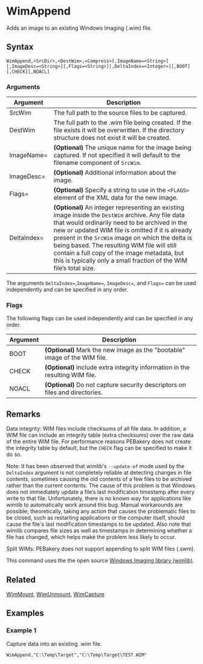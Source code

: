 # WimAppend

Adds an image to an existing Windows Imaging (.wim) file.

## Syntax

```pebakery
WimAppend,<SrcDir>,<DestWim>,<Compress>[,ImageName=<String>][,ImageDesc=<String>][,Flags=<String>][,DeltaIndex=<Integer>][,BOOT][,CHECK][,NOACL]
```

### Arguments

| Argument | Description |
| --- | --- |
| SrcWim | The full path to the source files to be captured. |
| DestWim | The full path to the .wim file being created. If the file exists it will be overwritten. If the directory structure does not exist it will be created. |
| ImageName= | **(Optional)** The unique name for the image being captured. If not specified it will default to the filename component of `SrcWim`. |
| ImageDesc= | **(Optional)** Additional information about the image. |
| Flags= | **(Optional)** Specify a string to use in the `<FLAGS>` element of the XML data for the new image. |
| DeltaIndex= | **(Optional)** An integer representing an existing image inside the `DestWim` archive. Any file data that would ordinarily need to be archived in the new or updated WIM file is omitted if it is already present in the `SrcWim` image on which the delta is being based. The resulting WIM file will still contain a full copy of the image metadata, but this is typically only a small fraction of the WIM file’s total size. |

The arguments `DeltaIndex=`,`ImageName=`, `ImageDesc=`, and `Flags=` can be used independently and can be specified in any order.

### Flags

The following flags can be used independently and can be specified in any order.

| Argument | Description |
| --- | --- |
| BOOT | **(Optional)** Mark the new image as the "bootable" image of the WIM file. |
| CHECK | **(Optional)** Include extra integrity information in the resulting WIM file.  |
| NOACL | **(Optional)** Do not capture security descriptors on files and directories. |

## Remarks

Data integrity: WIM files include checksums of all file data. In addition, a WIM file can include an integrity table (extra checksums) over the raw data of the entire WIM file. For performance reasons PEBakery does not create the integrity table by default, but the `CHECK` flag can be specified to make it do so.

Note: It has been observed that wimlib's `--update-of` mode used by the `DeltaIndex` argument is not completely reliable at detecting changes in file contents, sometimes causing the old contents of a few files to be archived rather than the current contents. The cause of this problem is that Windows does not immediately update a file’s last modification timestamp after every write to that file. Unfortunately, there is no known way for applications like wimlib to automatically work around this bug. Manual workarounds are possible; theoretically, taking any action that causes the problematic files to be closed, such as restarting applications or the computer itself, should cause the file's last modification timestamps to be updated. Also note that wimlib compares file sizes as well as timestamps in determining whether a file has changed, which helps make the problem less likely to occur.

Split WIMs: PEBakery does not support appending to split WIM files (.swm).

This command uses the the open source [Windows Imaging library (wimlib)](https://wimlib.net/).

## Related

[WimMount](./WimMount.md), [WimUnmount](./WimUnmount.md), [WimCapture](./WimCapture.md)

## Examples

### Example 1

Capture data into an existing .wim file.

```pebakery
WimAppend,"C:\Temp\Target","C:\Temp\Target\TEST.WIM"
```
